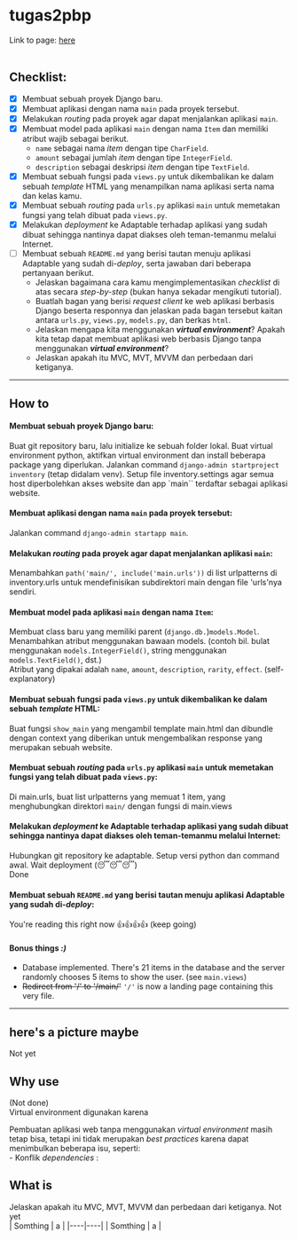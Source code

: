 # tugas2pbp

Link to page: [here](./main/)
<br><br>

## Checklist:
- [x] Membuat sebuah proyek Django baru.
- [x] Membuat aplikasi dengan nama `main` pada proyek tersebut.
- [x] Melakukan *routing* pada proyek agar dapat menjalankan aplikasi `main`.
- [x] Membuat model pada aplikasi `main` dengan nama `Item` dan memiliki atribut wajib sebagai berikut.
    - `name` sebagai nama *item* dengan tipe `CharField`.
    - `amount` sebagai jumlah *item* dengan tipe `IntegerField`.
    - `description` sebagai deskripsi *item* dengan tipe `TextField`.
- [x] Membuat sebuah fungsi pada `views.py` untuk dikembalikan ke dalam sebuah *template* HTML yang menampilkan nama aplikasi serta nama dan kelas kamu.
- [x] Membuat sebuah *routing* pada `urls.py` aplikasi `main` untuk memetakan fungsi yang telah dibuat pada `views.py`.
- [x] Melakukan *deployment* ke Adaptable terhadap aplikasi yang sudah dibuat sehingga nantinya dapat diakses oleh teman-temanmu melalui Internet.
- [ ] Membuat sebuah `README.md` yang berisi tautan menuju aplikasi Adaptable yang sudah di-*deploy*, serta jawaban dari beberapa pertanyaan berikut.
    - Jelaskan bagaimana cara kamu mengimplementasikan *checklist* di atas secara *step-by-step* (bukan hanya sekadar mengikuti tutorial).
    - Buatlah bagan yang berisi *request client* ke web aplikasi berbasis Django beserta responnya dan jelaskan pada bagan tersebut kaitan antara `urls.py`, `views.py`, `models.py`, dan berkas `html`.
    - Jelaskan mengapa kita menggunakan ***virtual environment***? Apakah kita tetap dapat membuat aplikasi web berbasis Django tanpa menggunakan ***virtual environment***?
    - Jelaskan apakah itu MVC, MVT, MVVM dan perbedaan dari ketiganya.
---


## How to
#### Membuat sebuah proyek Django baru:
Buat git repository baru, lalu initialize ke sebuah folder lokal. 
Buat virtual environment python, aktifkan virtual environment dan install beberapa package yang diperlukan. 
Jalankan command `django-admin startproject inventory` (tetap didalam venv). 
Setup file inventory.settings agar semua host diperbolehkan akses website dan app `main`` terdaftar sebagai aplikasi website.

#### Membuat aplikasi dengan nama `main` pada proyek tersebut:
Jalankan command `django-admin startapp main`.

#### Melakukan *routing* pada proyek agar dapat menjalankan aplikasi `main`:
Menambahkan `path('main/', include('main.urls'))` di list urlpatterns di inventory.urls untuk mendefinisikan subdirektori main dengan file 'urls'nya sendiri.

#### Membuat model pada aplikasi `main` dengan nama `Item`:
Membuat class baru yang memiliki parent (`django.db.`)`models.Model`.
Menambahkan atribut menggunakan bawaan models. (contoh bil. bulat menggunakan `models.IntegerField()`, string menggunakan `models.TextField()`, dst.)<br>
Atribut yang dipakai adalah `name`, `amount`, `description`, `rarity`, `effect`. (self-explanatory)

#### Membuat sebuah fungsi pada `views.py` untuk dikembalikan ke dalam sebuah *template* HTML:
Buat fungsi `show_main` yang mengambil template main.html dan dibundle dengan context yang diberikan untuk mengembalikan response yang merupakan sebuah website.

#### Membuat sebuah *routing* pada `urls.py` aplikasi `main` untuk memetakan fungsi yang telah dibuat pada `views.py`:
Di main.urls, buat list urlpatterns yang memuat 1 item, yang menghubungkan direktori `main/` dengan fungsi di main.views

#### Melakukan *deployment* ke Adaptable terhadap aplikasi yang sudah dibuat sehingga nantinya dapat diakses oleh teman-temanmu melalui Internet:
Hubungkan git repository ke adaptable.
Setup versi python dan command awal.
Wait deployment (😴😴😴)<br>
Done

#### Membuat sebuah `README.md` yang berisi tautan menuju aplikasi Adaptable yang sudah di-*deploy*:
You're reading this right now 👍👍👍👍 (keep going)

#### Bonus things *:)*
- Database implemented.
There's 21 items in the database and the server randomly chooses 5 items to show the user. (see `main.views`) <br>
- ~~Redirect from '/' to '/main/'~~ `'/'` is now a landing page containing this very file.
---

## here's a picture maybe
Not yet

## Why use 
(Not done)<br>
Virtual environment digunakan karena 

Pembuatan aplikasi web tanpa menggunakan *virtual environment* masih tetap bisa, tetapi ini tidak merupakan *best practices* karena dapat menimbulkan beberapa isu, seperti:<br>
\- Konflik *dependencies* : 

## What is
Jelaskan apakah itu MVC, MVT, MVVM dan perbedaan dari ketiganya.
Not yet <br>
| Somthing | a |
|----|----|
| Somthing | a |